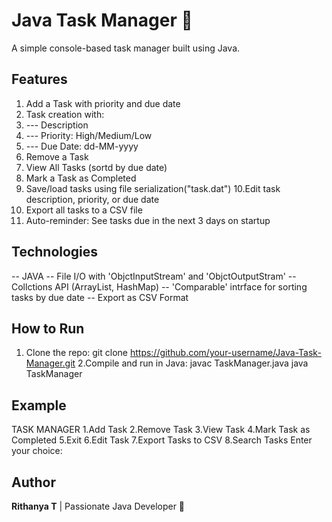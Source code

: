 # Java Task Manager 📝  
A simple console-based task manager built using Java.  

## Features  
1. Add a Task with priority and due date
2. Task creation with:
3.   --- Description
4.   --- Priority: High/Medium/Low
5.   --- Due Date: dd-MM-yyyy    
6. Remove a Task  
7. View All Tasks (sortd by due date) 
8. Mark a Task as Completed
9. Save/load tasks using file serialization("task.dat")
10.Edit task description, priority, or due date
11. Export all tasks to a CSV file
12. Auto-reminder: See tasks due in the next 3 days on startup
     
## Technologies 
 -- JAVA
 -- File I/O with 'ObjctInputStream' and 'ObjctOutputStram'
 -- Collctions API (ArrayList, HashMap)
 -- 'Comparable' intrface for sorting tasks by due date
 -- Export as CSV Format
  
## How to Run  
1. Clone the repo:
   git clone https://github.com/your-username/Java-Task-Manager.git
2.Compile and run in Java:
   javac TaskManager.java
   java TaskManager

## Example
TASK MANAGER
1.Add Task
2.Remove Task
3.View Task
4.Mark Task as Completed
5.Exit
6.Edit Task
7.Export Tasks to CSV
8.Search Tasks Enter your choice: 
## Author  
 **Rithanya T** | Passionate Java Developer 🚀  
